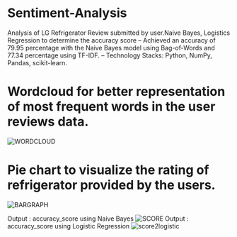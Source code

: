 # Sentiment-Analysis
Analysis of LG Refrigerator Review submitted by user.Naive Bayes, Logistics Regression to determine the accuracy score
– Achieved an accuracy of 79.95 percentage with the Naive Bayes model using Bag-of-Words and 77.34 percentage
using TF-IDF.
– Technology Stacks: Python, NumPy, Pandas, scikit-learn.
# Wordcloud for better representation of most frequent words in the user reviews data.
![WORDCLOUD](https://github.com/user-attachments/assets/fc180538-04c0-4d46-aeb7-7eed91784233)

# Pie chart to visualize the rating of refrigerator provided by the users.
![BARGRAPH](https://github.com/user-attachments/assets/13184363-698f-44aa-b583-0cc314399304)

Output : accuracy_score using Naive Bayes
![SCORE](https://github.com/user-attachments/assets/9f3f2a26-cb2c-4a5e-a3e0-609019626392)
Output : accuracy_score using Logistic Regression 
![score2logistic](https://github.com/user-attachments/assets/671a9fd3-24f1-4781-9a79-085e4f1f14a7)
